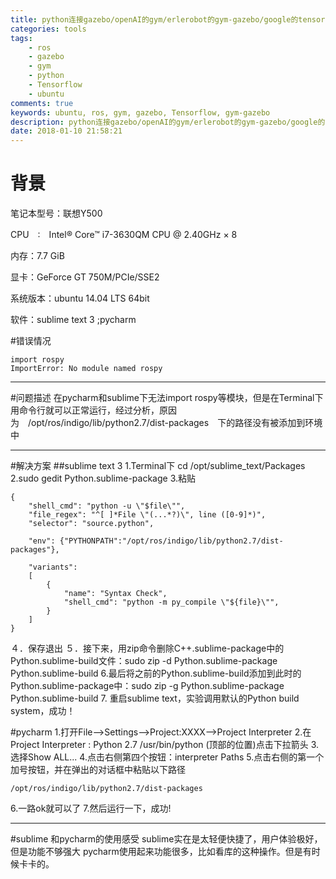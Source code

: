 ```yaml
---
title: python连接gazebo/openAI的gym/erlerobot的gym-gazebo/google的tensorflow
categories: tools
tags: 
    - ros
    - gazebo
    - gym
    - python
    - Tensorflow
    - ubuntu
comments: true
keywords: ubuntu, ros, gym, gazebo, Tensorflow, gym-gazebo
description: python连接gazebo/openAI的gym/erlerobot的gym-gazebo/google的tensorflow
date: 2018-01-10 21:58:21
---
```


# 背景

笔记本型号：联想Y500  

CPU　:　Intel® Core™ i7-3630QM CPU @ 2.40GHz × 8  

内存：7.7 GiB  

显卡：GeForce GT 750M/PCIe/SSE2  

系统版本：ubuntu 14.04 LTS 64bit 

软件：sublime text 3 ;pycharm

#错误情况

```
import rospy
ImportError: No module named rospy
```
----------

#问题描述
在pycharm和sublime下无法import rospy等模块，但是在Terminal下用命令行就可以正常运行，经过分析，原因为　/opt/ros/indigo/lib/python2.7/dist-packages　下的路径没有被添加到环境中


----------

#解决方案
##sublime text 3
1.Terminal下 cd /opt/sublime_text/Packages
2.sudo gedit Python.sublime-package
3.粘贴

```
{
    "shell_cmd": "python -u \"$file\"",
    "file_regex": "^[ ]*File \"(...*?)\", line ([0-9]*)",
    "selector": "source.python",

    "env": {"PYTHONPATH":"/opt/ros/indigo/lib/python2.7/dist-packages"},

    "variants":
    [
        {
            "name": "Syntax Check",
            "shell_cmd": "python -m py_compile \"${file}\"",
        }
    ]
}
```

４．保存退出
５．接下来，用zip命令删除C++.sublime-package中的Python.sublime-build文件：sudo zip -d Python.sublime-package Python.sublime-build
6.最后将之前的Python.sublime-build添加到此时的Python.sublime-package中：sudo zip -g Python.sublime-package Python.sublime-build
7. 重启sublime text，实验调用默认的Python build system，成功！

#pycharm
1.打开File-->Settings-->Project:XXXX-->Project Interpreter
2.在Project Interpreter : Python 2.7 /usr/bin/python (顶部的位置)点击下拉箭头
3.选择Show ALL...
4.点击右侧第四个按钮：interpreter Paths
5.点击右侧的第一个加号按钮，并在弹出的对话框中粘贴以下路径

```
/opt/ros/indigo/lib/python2.7/dist-packages
```
6.一路ok就可以了
7.然后运行一下，成功!


----------
#sublime 和pycharm的使用感受
sublime实在是太轻便快捷了，用户体验极好，但是功能不够强大
pycharm使用起来功能很多，比如看库的这种操作。但是有时候卡卡的。
